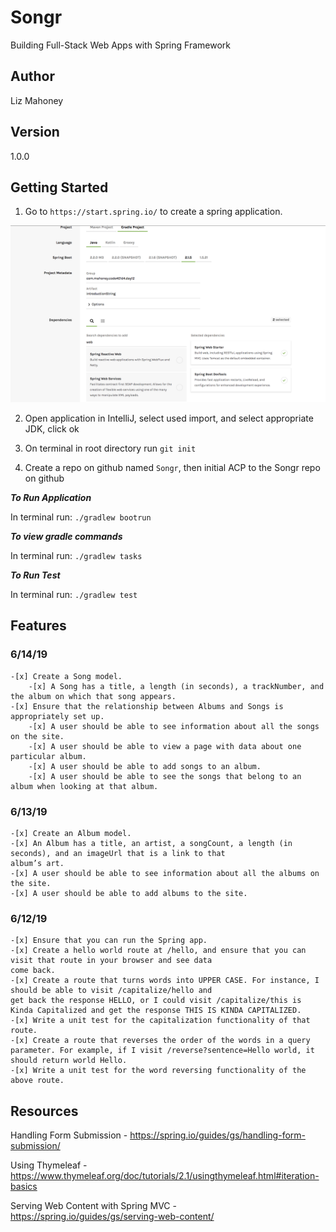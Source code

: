 # Songr 

Building Full-Stack Web Apps with Spring Framework

## Author

Liz Mahoney

## Version 

1.0.0

## Getting Started

1. Go to `https://start.spring.io/` to create a spring application.


![Spring application setup](assets/init.png)


2. Open application in IntelliJ, select used import, and select appropriate JDK, click ok

3. On terminal in root directory run `git init`
3. Create a repo on github named `Songr`, then initial ACP to the Songr repo on github


***To Run Application***

In terminal run: `./gradlew bootrun`

***To view gradle commands***

In terminal run: `./gradlew tasks`

***To Run Test***

In terminal run: `./gradlew test`

## Features

### 6/14/19

    -[x] Create a Song model.
        -[x] A Song has a title, a length (in seconds), a trackNumber, and the album on which that song appears.
    -[x] Ensure that the relationship between Albums and Songs is appropriately set up.
        -[x] A user should be able to see information about all the songs on the site.
        -[x] A user should be able to view a page with data about one particular album.
        -[x] A user should be able to add songs to an album.
        -[x] A user should be able to see the songs that belong to an album when looking at that album.

### 6/13/19

    -[x] Create an Album model.
    -[x] An Album has a title, an artist, a songCount, a length (in seconds), and an imageUrl that is a link to that 
    album’s art.
    -[x] A user should be able to see information about all the albums on the site.
    -[x] A user should be able to add albums to the site.

### 6/12/19

    -[x] Ensure that you can run the Spring app.
    -[x] Create a hello world route at /hello, and ensure that you can visit that route in your browser and see data 
    come back.
    -[x] Create a route that turns words into UPPER CASE. For instance, I should be able to visit /capitalize/hello and 
    get back the response HELLO, or I could visit /capitalize/this is Kinda Capitalized and get the response THIS IS KINDA CAPITALIZED.
    -[x] Write a unit test for the capitalization functionality of that route.
    -[x] Create a route that reverses the order of the words in a query parameter. For example, if I visit /reverse?sentence=Hello world, it should return world Hello.
    -[x] Write a unit test for the word reversing functionality of the above route.

## Resources

Handling Form Submission - https://spring.io/guides/gs/handling-form-submission/

Using Thymeleaf - https://www.thymeleaf.org/doc/tutorials/2.1/usingthymeleaf.html#iteration-basics

Serving Web Content with Spring MVC - https://spring.io/guides/gs/serving-web-content/
